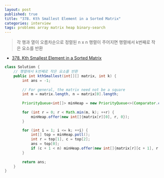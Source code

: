 ```yaml
---
layout: post
published: true
title: "378. Kth Smallest Element in a Sorted Matrix"
categories: interview
tags: problems array matrix heap binary-search
---
```


> 각 행과 열이 오름차순으로 정렬된 n x n 행렬이 주어지면 행렬에서 k번째로 작은 요소를 반환

- [378. Kth Smallest Element in a Sorted Matrix](https://leetcode.com/problems/kth-smallest-element-in-a-sorted-matrix/)

```java
class Solution {
    // 행렬에서 k번째로 작은 요소를 반환
    public int kthSmallest(int[][] matrix, int k) {
        int ans = -1; 
        
        // For general, the matrix need not be a square
        int m = matrix.length, n = matrix[0].length; 
        
        PriorityQueue<int[]> minHeap = new PriorityQueue<>(Comparator.comparingInt(o -> o[0]));
        
        for (int r = 0; r < Math.min(m, k); ++r) {
            minHeap.offer(new int[]{matrix[r][0], r, 0});
        }

        for (int i = 1; i <= k; ++i) {
            int[] top = minHeap.poll();
            int r = top[1], c = top[2];
            ans = top[0];
            if (c + 1 < n) minHeap.offer(new int[]{matrix[r][c + 1], r, c + 1});
        }
        
        return ans;
    }
}
```
